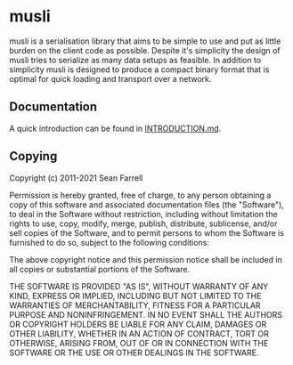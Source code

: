 # musli

musli is a serialisation library that aims to be simple to use and put as little
burden on the client code as possible. Despite it's simplicity the design of
musli tries to serialize as many data setups as feasible. In addition to 
simplicity musli is designed to produce a compact binary format that is optimal
for quick loading and transport over a network.

## Documentation

A quick introduction can be found in [INTRODUCTION.md](INTRODUCTION.md).

## Copying

  Copyright (c) 2011-2021 Sean Farrell

  Permission is hereby granted, free of charge, to any person obtaining
  a copy of this software and associated documentation files (the
  "Software"), to deal in the Software without restriction, including
  without limitation the rights to use, copy, modify, merge, publish,
  distribute, sublicense, and/or sell copies of the Software, and to
  permit persons to whom the Software is furnished to do so, subject to
  the following conditions:

  The above copyright notice and this permission notice shall be included
  in all copies or substantial portions of the Software.

  THE SOFTWARE IS PROVIDED "AS IS", WITHOUT WARRANTY OF ANY KIND,
  EXPRESS OR IMPLIED, INCLUDING BUT NOT LIMITED TO THE WARRANTIES OF
  MERCHANTABILITY, FITNESS FOR A PARTICULAR PURPOSE AND NONINFRINGEMENT.
  IN NO EVENT SHALL THE AUTHORS OR COPYRIGHT HOLDERS BE LIABLE FOR ANY
  CLAIM, DAMAGES OR OTHER LIABILITY, WHETHER IN AN ACTION OF CONTRACT,
  TORT OR OTHERWISE, ARISING FROM, OUT OF OR IN CONNECTION WITH THE
  SOFTWARE OR THE USE OR OTHER DEALINGS IN THE SOFTWARE.


